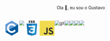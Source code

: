 <link rel="stylesheet" href="https://cdn.jsdelivr.net/gh/devicons/devicon@v2.15.1/devicon.min.css">

<div align="center">
Ola 👋, eu sou o Gustavo
</div>
<br><br>



  <div style="display:flex">
  <img height="50" src="https://raw.githubusercontent.com/devicons/devicon/master/icons/c/c-original.svg">
  <img height="50" src="https://cdn.jsdelivr.net/gh/devicons/devicon/icons/html5/html5-original-wordmark.svg" />
  <img height="50" src="https://raw.githubusercontent.com/devicons/devicon/master/icons/css3/css3-original-wordmark.svg">
  <img height="50" src="https://raw.githubusercontent.com/devicons/devicon/master/icons/javascript/javascript-original.svg">
  <img height="50" src="https://www.vectorlogo.zone/logos/git-scm/git-scm-icon.svg" alt="git"/> 
  <img height="50" src="https://cdn.jsdelivr.net/gh/devicons/devicon/icons/linux/linux-original.svg" />
  <img height="50" src="https://cdn.jsdelivr.net/gh/devicons/devicon/icons/vuejs/vuejs-original-wordmark.svg" />
  <img height="50 "src="https://cdn.jsdelivr.net/gh/devicons/devicon/icons/laravel/laravel-plain-wordmark.svg" />
  <img height="50"src="https://cdn.jsdelivr.net/gh/devicons/devicon/icons/mysql/mysql-original-wordmark.svg" />
  </div>


